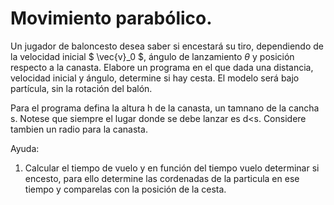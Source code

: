 # Movimiento parabólico.

Un jugador de baloncesto desea saber si encestará su tiro, dependiendo de la velocidad inicial $ \vec{v}_0 $, ángulo de lanzamiento $\theta$ y posición respecto a la canasta.
Elabore un programa en el que dada una distancia, velocidad inicial y ángulo, determine si hay cesta. El modelo será bajo partícula, sin la rotación del balón.

Para el programa defina la altura h de la canasta, un tamnano de la cancha s. Notese que siempre el lugar donde se debe lanzar es d<s. Considere tambien un radio para la canasta.

Ayuda:

1. Calcular el tiempo de vuelo y en función del tiempo vuelo determinar si encesto, para ello determine las cordenadas de la particula en ese tiempo y comparelas con la posición 
de la cesta.

